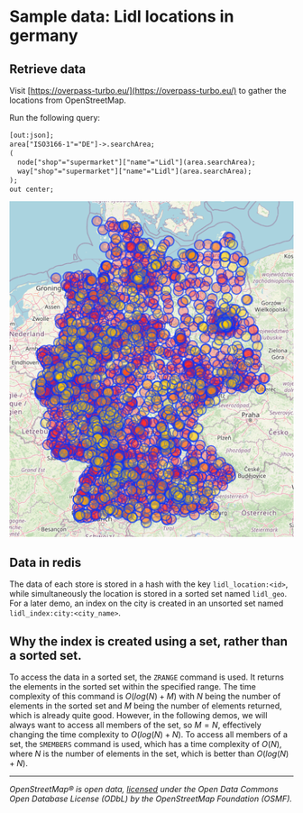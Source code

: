 # Sample data: Lidl locations in germany

## Retrieve data

Visit [https://overpass-turbo.eu/](https://overpass-turbo.eu/) to gather the locations from OpenStreetMap.

Run the following query:

```overpass
[out:json];
area["ISO3166-1"="DE"]->.searchArea;
(
  node["shop"="supermarket"]["name"="Lidl"](area.searchArea);
  way["shop"="supermarket"]["name"="Lidl"](area.searchArea);
);
out center;
```

![Locations of Lidl supermarkets in Germany](../assets/lidl_locations.png)

## Data in redis

The data of each store is stored in a hash with the key `lidl_location:<id>`, while simultaneously the location is
stored in a sorted set named `lidl_geo`. For a later demo, an index on the city is created in an unsorted set
named `lidl_index:city:<city_name>`.

## Why the index is created using a set, rather than a sorted set.

To access the data in a sorted set, the `ZRANGE` command is used. It returns the elements in the sorted set within the
specified range. The time complexity of this command is $`O(log(N)+M)`$ with $`N`$ being the number of elements in the
sorted set and $`M`$ being the number of elements returned, which is already quite good. However, in the following
demos, we will always want to access all members of the set, so $`M = N`$, effectively changing the time complexity
to $`O(log(N) + N)`$. To access all members of a set, the `SMEMBERS` command is used, which has a time complexity
of $`O(N)`$, where $`N`$ is the number of elements in the set, which is better than $`O(log(N) + N)`$.

---

_OpenStreetMap® is open data, [licensed](https://www.openstreetmap.org/copyright) under the Open Data Commons Open
Database License (ODbL) by the OpenStreetMap Foundation (OSMF)._